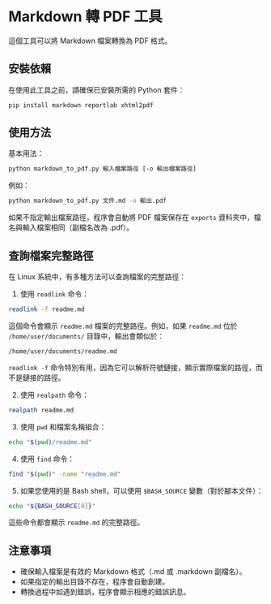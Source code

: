 # Markdown 轉 PDF 工具

這個工具可以將 Markdown 檔案轉換為 PDF 格式。

## 安裝依賴

在使用此工具之前，請確保已安裝所需的 Python 套件：

```bash
pip install markdown reportlab xhtml2pdf
```

## 使用方法

基本用法：

```bash
python markdown_to_pdf.py 輸入檔案路徑 [-o 輸出檔案路徑]
```

例如：

```bash
python markdown_to_pdf.py 文件.md -o 輸出.pdf
```

如果不指定輸出檔案路徑，程序會自動將 PDF 檔案保存在 `exports` 資料夾中，檔名與輸入檔案相同（副檔名改為 .pdf）。

## 查詢檔案完整路徑

在 Linux 系統中，有多種方法可以查詢檔案的完整路徑：

1. 使用 `readlink` 命令：

```bash
readlink -f readme.md
```

這個命令會顯示 `readme.md` 檔案的完整路徑。例如，如果 `readme.md` 位於 `/home/user/documents/` 目錄中，輸出會類似於：

```
/home/user/documents/readme.md
```

`readlink -f` 命令特別有用，因為它可以解析符號鏈接，顯示實際檔案的路徑，而不是鏈接的路徑。

2. 使用 `realpath` 命令：

```bash
realpath readme.md
```

3. 使用 `pwd` 和檔案名稱組合：

```bash
echo "$(pwd)/readme.md"
```

4. 使用 `find` 命令：

```bash
find "$(pwd)" -name "readme.md"
```

5. 如果您使用的是 Bash shell，可以使用 `$BASH_SOURCE` 變數（對於腳本文件）：

```bash
echo "${BASH_SOURCE[0]}"
```

這些命令都會顯示 `readme.md` 的完整路徑。

## 注意事項

- 確保輸入檔案是有效的 Markdown 格式（.md 或 .markdown 副檔名）。
- 如果指定的輸出目錄不存在，程序會自動創建。
- 轉換過程中如遇到錯誤，程序會顯示相應的錯誤訊息。